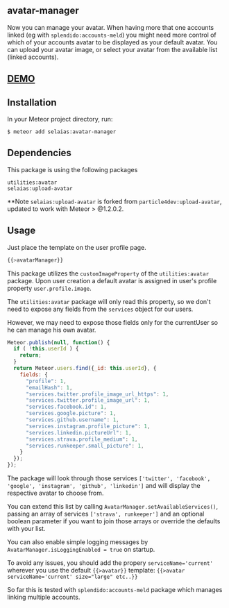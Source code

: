avatar-manager
----------------
Now you can manage your avatar.  When having more that one accounts linked (eg with `splendido:accounts-meld`) you might need more control of which of your accounts avatar to be displayed as your default avatar. You can upload your avatar image, or select your avatar from the available list (linked accounts).



[DEMO](http://avatarmanager.meteor.com)
------------

Installation
------------
In your Meteor project directory, run:
```shell
$ meteor add selaias:avatar-manager
```

Dependencies
------------

This package is using the following packages

```
utilities:avatar
selaias:upload-avatar
```

**Note
`selaias:upload-avatar` is forked from `particle4dev:upload-avatar`, updated to work with Meteor > @1.2.0.2.

Usage
------------
Just place the template on the user profile page.

```js
{{>avatarManager}}
```

This package utilizes the `customImageProperty` of the `utilities:avatar` package. Upon user creation a default avatar is assigned in user's profile property `user.profile.image`.  

The `utilities:avatar` package will only read this property, so we don't need to expose any fields from the `services` object for our users.

However, we may need to expose those fields only for the currentUser so he can manage his own avatar.

```javascript
Meteor.publish(null, function() {
  if ( !this.userId ) {
    return;
  }
  return Meteor.users.find({_id: this.userId}, { 
    fields: {
      "profile": 1,
      "emailHash": 1,
      "services.twitter.profile_image_url_https": 1,
      "services.twitter.profile_image_url": 1,
      "services.facebook.id": 1,
      "services.google.picture": 1,
      "services.github.username": 1,
      "services.instagram.profile_picture": 1,
      "services.linkedin.pictureUrl": 1,
      "services.strava.profile_medium": 1,
      "services.runkeeper.small_picture": 1,
    } 
  });
});
```

The package will look through those services `['twitter', 'facebook', 'google', 'instagram', 'github', 'linkedin']` and will display the respective avatar to choose from.

You can extend this list by calling `AvatarManager.setAvailableServices()`, passing an array of services `['strava', runkeeper']` and an optional boolean parameter if you want to join those arrays or override the defaults with your list. 

You can also enable simple logging messages by `AvatarManager.isLoggingEnabled = true` on startup.

To avoid any issues, you should add the propery `serviceName='current'` wherever you use the default `{{>avatar}}` template: `{{>avatar serviceName='current' size="large" etc..}}`

So far this is tested with `splendido:accounts-meld` package which manages linking multiple accounts.
